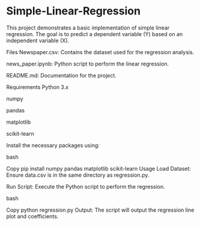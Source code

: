 # Simple-Linear-Regression

This project demonstrates a basic implementation of simple linear regression. The goal is to predict a dependent variable (Y) based on an independent variable (X).

Files
Newspaper.csv: Contains the dataset used for the regression analysis.

news_paper.ipynb: Python script to perform the linear regression.

README.md: Documentation for the project.

Requirements
Python 3.x

numpy

pandas

matplotlib

scikit-learn

Install the necessary packages using:

bash

Copy
pip install numpy pandas matplotlib scikit-learn
Usage
Load Dataset: Ensure data.csv is in the same directory as regression.py.

Run Script: Execute the Python script to perform the regression.

bash

Copy
python regression.py
Output: The script will output the regression line plot and coefficients.
